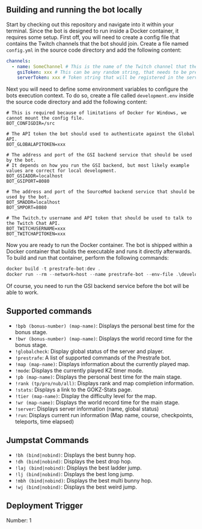 ## Building and running the bot locally

Start by checking out this repository and navigate into it within your terminal. Since the bot is designed to run inside
a Docker container, it requires some setup. First off, you will need to create a config file that contains the Twitch
channels that the bot should join. Create a file named `config.yml` in the source code directory and add the following
content:

```yaml
channels:
  - name: SomeChannel # This is the name of the Twitch channel that the bot should join. 
    gsiToken: xxx # This can be any random string, that needs to be present in your CSGO GSI config as well. 
    serverToken: xxx # Token string that will be registered in the server using sm_setprestrafetoken.
```

Next you will need to define some environment variables to configure the bots execution context. To do so, create a file
called `development.env` inside the source code directory and add the following content:

```properties
# This is required because of limitations of Docker for Windows, we cannot mount the config file.
BOT_CONFIGDIR=/src

# The API token the bot should used to authenticate against the Global API.
BOT_GLOBALAPITOKEN=xxx

# The address and port of the GSI backend service that should be used by the bot.
# It depends on how you run the GSI backend, but most likely example values are correct for local development.
BOT_GSIADDR=localhost
BOT_GSIPORT=8080

# The address and port of the SourceMod backend service that should be used by the bot.
BOT_SMADDR=localhost
BOT_SMPORT=8080

# The Twitch.tv username and API token that should be used to talk to the Twitch Chat API.
BOT_TWITCHUSERNAME=xxx
BOT_TWITCHAPITOKEN=xxx
```

Now you are ready to run the Docker container. The bot is shipped within a Docker container that builds the executable
and runs it directly afterwards. To build and run that container, perform the following commands:

```powershell
docker build -t prestrafe-bot:dev .
docker run --rm --network=host --name prestrafe-bot --env-file .\development.env -it prestrafe-bot:dev
```

Of course, you need to run the GSI backend service before the bot will be able to work.

## Supported commands

- `!bpb (bonus-number) (map-name)`: Displays the personal best time for the bonus stage.
- `!bwr (bonus-number) (map-name)`: Displays the world record time for the bonus stage.
- `!globalcheck`: Display global status of the server and player.
- `!prestrafe`: A list of supported commands of the Prestrafe bot.
- `!map (map-name)`: Displays information about the currently played map.
- `!mode`: Displays the currently played KZ timer mode.
- `!pb (map-name)`: Displays the personal best time for the main stage.
- `!rank (tp/pro/nub/all)`: Displays rank and map completion information.
- `!stats`: Displays a link to the GOKZ-Stats page.
- `!tier (map-name)`: Display the difficulty level for the map.
- `!wr (map-name)`: Displays the world record time for the main stage.
- `!server`: Displays server information (name, global status)
- `!run`: Displays current run information (Map name, course, checkpoints, teleports, time elapsed)

## Jumpstat Commands

- `!bh (bind|nobind)`: Displays the best bunny hop.
- `!dh (bind|nobind)`: Displays the best drop hop.
- `!laj (bind|nobind)`: Displays the best ladder jump.
- `!lj (bind|nobind)`: Displays the best long jump.
- `!mbh (bind|nobind)`: Displays the best multi bunny hop.
- `!wj (bind|nobind)`: Displays the best weird jump.

## Deployment Trigger

Number: 1

